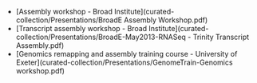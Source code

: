 - [Assembly workshop - Broad Institute](curated-collection/Presentations/BroadE Assembly Workshop.pdf)
- [Transcript assembly workshop - Broad Institute](curated-collection/Presentations/BroadE-May2013-RNASeq - Trinity Transcript Assembly.pdf)
- [Genomics remapping and assembly training course - University of Exeter](curated-collection/Presentations/GenomeTrain-Genomics workshop.pdf)
